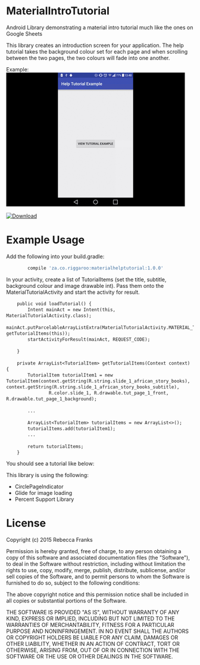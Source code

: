 # MaterialIntroTutorial
Android Library demonstrating a material intro tutorial much like the ones on Google Sheets

This library creates an introduction screen for your application.
The help tutorial takes the background colour set for each page and when scrolling between the two pages, the two colours will fade into one another.

Example:
![](example-usage.gif)


[ ![Download](https://api.bintray.com/packages/spongebobrf/maven/MaterialIntroTutorial/images/download.svg) ](https://bintray.com/spongebobrf/maven/MaterialIntroTutorial/_latestVersion)

# Example Usage

Add the following into your build.gradle:
```groovy
        compile 'za.co.riggaroo:materialhelptutorial:1.0.0'
```
In your activity, create a list of TutorialItems (set the title, subtitle, background colour and image drawable int). Pass them onto the MaterialTutorialActivity and start the activity for result.
```android
    public void loadTutorial() {
        Intent mainAct = new Intent(this, MaterialTutorialActivity.class);
        mainAct.putParcelableArrayListExtra(MaterialTutorialActivity.MATERIAL_TUTORIAL_ARG_TUTORIAL_ITEMS, getTutorialItems(this));
        startActivityForResult(mainAct, REQUEST_CODE);

    }

    private ArrayList<TutorialItem> getTutorialItems(Context context) {
        TutorialItem tutorialItem1 = new TutorialItem(context.getString(R.string.slide_1_african_story_books), context.getString(R.string.slide_1_african_story_books_subtitle),
                R.color.slide_1, R.drawable.tut_page_1_front,  R.drawable.tut_page_1_background);

        ...

        ArrayList<TutorialItem> tutorialItems = new ArrayList<>();
        tutorialItems.add(tutorialItem1);
        ...

        return tutorialItems;
    }
```
You should see a tutorial like below:


This library is using the following:
- CirclePageIndicator
- Glide for image loading
- Percent Support Library

# License 

Copyright (c) 2015 Rebecca Franks

Permission is hereby granted, free of charge, to any person obtaining a copy
of this software and associated documentation files (the "Software"), to deal
in the Software without restriction, including without limitation the rights
to use, copy, modify, merge, publish, distribute, sublicense, and/or sell
copies of the Software, and to permit persons to whom the Software is
furnished to do so, subject to the following conditions:



The above copyright notice and this permission notice shall be included in
all copies or substantial portions of the Software.



THE SOFTWARE IS PROVIDED "AS IS", WITHOUT WARRANTY OF ANY KIND, EXPRESS OR
IMPLIED, INCLUDING BUT NOT LIMITED TO THE WARRANTIES OF MERCHANTABILITY,
FITNESS FOR A PARTICULAR PURPOSE AND NONINFRINGEMENT.  IN NO EVENT SHALL THE
AUTHORS OR COPYRIGHT HOLDERS BE LIABLE FOR ANY CLAIM, DAMAGES OR OTHER
LIABILITY, WHETHER IN AN ACTION OF CONTRACT, TORT OR OTHERWISE, ARISING FROM,
OUT OF OR IN CONNECTION WITH THE SOFTWARE OR THE USE OR OTHER DEALINGS IN
THE SOFTWARE.




